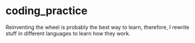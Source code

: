 # coding_practice
Reinventing the wheel is probably the best way to learn, therefore, I rewrite stuff in different languages to learn how they work.

